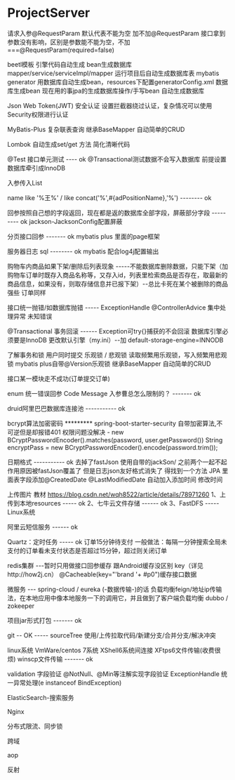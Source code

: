 # ProjectServer

请求入参@RequestParam 默认代表不能为空   加不加@RequestParam 接口拿到参数没有影响，区别是参数能不能为空，不加===@RequestParam(required=false)

beetl模板 引擎代码自动生成 bean生成数据库 mapper/service/serviceImpl/mapper  运行项目后自动生成数据库表
mybatis generator 用数据库自动生成bean，resources下配置generatorConfig.xml
数据库生成bean   现在用的事jpa的生成数据库操作/手写bean 自动生成数据库

Json Web Token(JWT)   安全认证   设置拦截器绕过认证，复杂情况可以使用Security权限进行认证

MyBatis-Plus   复杂联表查询  继承BaseMapper<T> 自动简单的CRUD

Lombok    自动生成set/get 方法 简化清晰代码

@Test 接口单元测试   ---- ok @Transactional测试数据不会写入数据库   前提设置数据库牵引成InnoDB

入参传入List<String>

name like '%王%'  /  like concat('%',#{adPositionName},'%')                  -------- ok

回参按照自己想的字段返回，现在都是返的数据库全部字段，屏蔽部分字段   --------- ok    jackson-JacksonConfig配置屏蔽

分页接口回参        ------- ok   mybatis plus 里面的page框架

服务器日志 sql      -------- ok    mybatis 配合log4j配置输出

购物车内商品如果下架/删除后列表现象   -----不能数据库删除数据，只能下架（加购物车订单时既存入商品名称等，又存入id，列表里检索商品是否存在，取最新的商品信息，如果没有，则取存储信息并已报下架）--总比卡死在某个被删除的商品强些
订单同样

接口统一抛错/如数据库抛错 -----  ExceptionHandle @ControllerAdvice   集中处理异常  未知错误

@Transactional  事务回滚    ------ Exception可try{}捕获的不会回滚       数据库引擎必须要是InnoDB   更改默认引擎（my.ini）--加 default-storage-engine=INNODB

了解事务和锁  用户同时提交  乐观锁 /  悲观锁   读取频繁用乐观锁，写入频繁用悲观锁   mybatis plus自带@Version乐观锁   继承BaseMapper<T> 自动简单的CRUD

接口某一模块走不成功(订单提交订单)

enum  统一错误回参 Code Message   入参曹总怎么限制的？    ------- ok

druid阿里巴巴数据库连接池       ----------- ok

bcrypt算法加密密码  ********* spring-boot-starter-security 自带加密算法,不可逆但是却报错401 权限问题没解决 - new BCryptPasswordEncoder().matches(password, user.getPassword())
                                            String encryptPass = new BCryptPasswordEncoder().encode(password.trim());

日期格式        ----------- ok    去掉了fastJson 使用自带的jackSon/  之前两个一起不起作用原因被fastJson覆盖了  但是日志json友好格式消失了 得找到一个方法
JPA 里面表字段添加@CreatedDate  @LastModifiedDate 自动加入添加时间 修改时间

上传图片        教材    https://blog.csdn.net/wqh8522/article/details/78971260
                1、上传到本地resources ----- ok
                2、七牛云文件存储   ------ ok
                3、FastDFS  ----- Linux系统

阿里云短信服务    ------   ok

Quartz：定时任务   -----  ok   订单15分钟待支付 一般做法：每隔一分钟搜索全局未支付的订单看未支付状态是否超过15分钟，超过则关闭订单

redis集群    ---暂时只用做接口回参缓存 跟Android缓存没区别 key（详见http://how2j.cn） @Cacheable(key="'brand '+ #p0")缓存接口数据

微服务 --- spring-cloud / eureka   (-数据传输-)的话 负载均衡feign/地址ip传输法，在本地应用中像本地服务一下的调用它，并且做到了客户端负载均衡
               dubbo / zokeeper

项目jar形式打包           ------- ok

git -- OK ----- sourceTree 使用/上传拉取代码/新建分支/合并分支/解决冲突

linux系统    VmWare/centos 7系统  XShell6系统间连接  XFtps6文件传输(收费很烦)   winscp文件传输  -------  ok

validation 字段验证   @NotNull、@Min等注解实现字段验证  ExceptionHandle 统一异常处理(e instanceof BindException)

ElasticSearch-搜索服务

Nginx

分布式限流、同步锁

跨域

aop

反射
